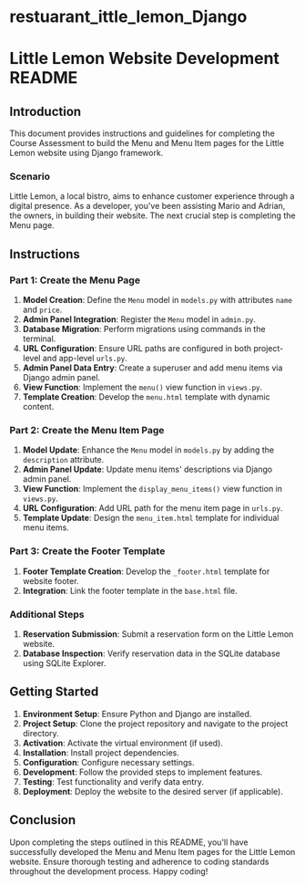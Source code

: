 # restuarant_ittle_lemon_Django
# Little Lemon Website Development README

## Introduction
This document provides instructions and guidelines for completing the Course Assessment to build the Menu and Menu Item pages for the Little Lemon website using Django framework.

### Scenario
Little Lemon, a local bistro, aims to enhance customer experience through a digital presence. As a developer, you've been assisting Mario and Adrian, the owners, in building their website. The next crucial step is completing the Menu page.

## Instructions

### Part 1: Create the Menu Page
1. **Model Creation**: Define the `Menu` model in `models.py` with attributes `name` and `price`.
2. **Admin Panel Integration**: Register the `Menu` model in `admin.py`.
3. **Database Migration**: Perform migrations using commands in the terminal.
4. **URL Configuration**: Ensure URL paths are configured in both project-level and app-level `urls.py`.
5. **Admin Panel Data Entry**: Create a superuser and add menu items via Django admin panel.
6. **View Function**: Implement the `menu()` view function in `views.py`.
7. **Template Creation**: Develop the `menu.html` template with dynamic content.

### Part 2: Create the Menu Item Page
1. **Model Update**: Enhance the `Menu` model in `models.py` by adding the `description` attribute.
2. **Admin Panel Update**: Update menu items' descriptions via Django admin panel.
3. **View Function**: Implement the `display_menu_items()` view function in `views.py`.
4. **URL Configuration**: Add URL path for the menu item page in `urls.py`.
5. **Template Update**: Design the `menu_item.html` template for individual menu items.

### Part 3: Create the Footer Template
1. **Footer Template Creation**: Develop the `_footer.html` template for website footer.
2. **Integration**: Link the footer template in the `base.html` file.

### Additional Steps
1. **Reservation Submission**: Submit a reservation form on the Little Lemon website.
2. **Database Inspection**: Verify reservation data in the SQLite database using SQLite Explorer.

## Getting Started
1. **Environment Setup**: Ensure Python and Django are installed.
2. **Project Setup**: Clone the project repository and navigate to the project directory.
3. **Activation**: Activate the virtual environment (if used).
4. **Installation**: Install project dependencies.
5. **Configuration**: Configure necessary settings.
6. **Development**: Follow the provided steps to implement features.
7. **Testing**: Test functionality and verify data entry.
8. **Deployment**: Deploy the website to the desired server (if applicable).

## Conclusion
Upon completing the steps outlined in this README, you'll have successfully developed the Menu and Menu Item pages for the Little Lemon website. Ensure thorough testing and adherence to coding standards throughout the development process. Happy coding!
